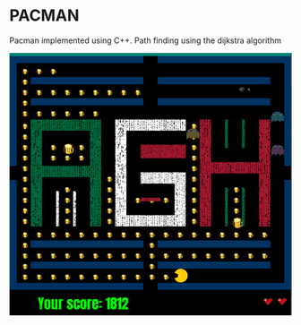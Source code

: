 # PACMAN 
Pacman implemented using C++. Path finding using the dijkstra algorithm


![GitHub Logo](images/example.png)
